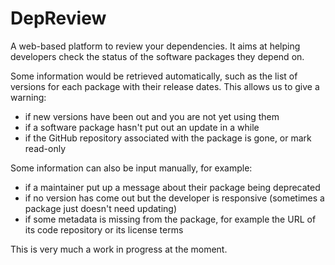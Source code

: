 # DepReview

A web-based platform to review your dependencies. It aims at helping developers check the status of the software packages they depend on.

Some information would be retrieved automatically, such as the list of versions for each package with their release dates. This allows us to give a warning:

* if new versions have been out and you are not yet using them
* if a software package hasn't put out an update in a while
* if the GitHub repository associated with the package is gone, or mark read-only

Some information can also be input manually, for example:

* if a maintainer put up a message about their package being deprecated
* if no version has come out but the developer is responsive (sometimes a package just doesn't need updating)
* if some metadata is missing from the package, for example the URL of its code repository or its license terms

This is very much a work in progress at the moment.
